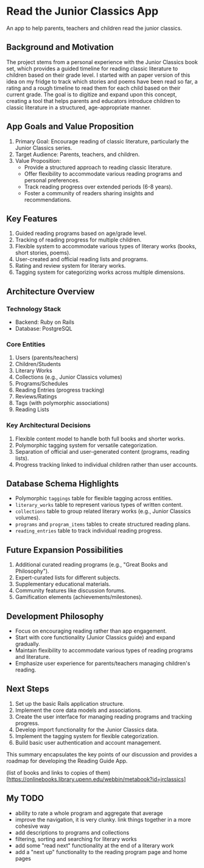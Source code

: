 # Read the Junior Classics App

An app to help parents, teachers and children read the junior classics. 

## Background and Motivation

The project stems from a personal experience with the Junior Classics book set, which provides a guided timeline for reading classic literature to children based on their grade level. I started with an paper version of this idea on my fridge to track which stories and poems have been read so far, a rating and a rough timeline to read them for each child based on their current grade. The goal is to digitize and expand upon this concept, creating a tool that helps parents and educators introduce children to classic literature in a structured, age-appropriate manner.

## App Goals and Value Proposition

1. Primary Goal: Encourage reading of classic literature, particularly the Junior Classics series.
2. Target Audience: Parents, teachers, and children.
3. Value Proposition: 
   - Provide a structured approach to reading classic literature.
   - Offer flexibility to accommodate various reading programs and personal preferences.
   - Track reading progress over extended periods (6-8 years).
   - Foster a community of readers sharing insights and recommendations.

## Key Features

1. Guided reading programs based on age/grade level.
2. Tracking of reading progress for multiple children.
3. Flexible system to accommodate various types of literary works (books, short stories, poems).
4. User-created and official reading lists and programs.
5. Rating and review system for literary works.
6. Tagging system for categorizing works across multiple dimensions.

## Architecture Overview

### Technology Stack
- Backend: Ruby on Rails
- Database: PostgreSQL 

### Core Entities

1. Users (parents/teachers)
2. Children/Students
3. Literary Works
4. Collections (e.g., Junior Classics volumes)
5. Programs/Schedules
6. Reading Entries (progress tracking)
7. Reviews/Ratings
8. Tags (with polymorphic associations)
9. Reading Lists

### Key Architectural Decisions

1. Flexible content model to handle both full books and shorter works.
2. Polymorphic tagging system for versatile categorization.
3. Separation of official and user-generated content (programs, reading lists).
4. Progress tracking linked to individual children rather than user accounts.

## Database Schema Highlights

- Polymorphic `taggings` table for flexible tagging across entities.
- `literary_works` table to represent various types of written content.
- `collections` table to group related literary works (e.g., Junior Classics volumes).
- `programs` and `program_items` tables to create structured reading plans.
- `reading_entries` table to track individual reading progress.

## Future Expansion Possibilities

1. Additional curated reading programs (e.g., "Great Books and Philosophy").
2. Expert-curated lists for different subjects.
3. Supplementary educational materials.
4. Community features like discussion forums.
5. Gamification elements (achievements/milestones).

## Development Philosophy

- Focus on encouraging reading rather than app engagement.
- Start with core functionality (Junior Classics guide) and expand gradually.
- Maintain flexibility to accommodate various types of reading programs and literature.
- Emphasize user experience for parents/teachers managing children's reading.

## Next Steps

1. Set up the basic Rails application structure.
2. Implement the core data models and associations.
3. Create the user interface for managing reading programs and tracking progress.
4. Develop import functionality for the Junior Classics data.
5. Implement the tagging system for flexible categorization.
6. Build basic user authentication and account management.

This summary encapsulates the key points of our discussion and provides a roadmap for developing the Reading Guide App.

(list of books and links to copies of them)[https://onlinebooks.library.upenn.edu/webbin/metabook?id=jrclassics]

## My TODO
- ability to rate a whole program and aggregate that average
- improve the navigation, it is very clunky. link things together in a more cohesive way
- add descriptions to programs and collections 
- filtering, sorting and searching for literary works
- add some "read next" functionality at the end of a literary work
- add a "next up" functionality to the reading program page and home pages
